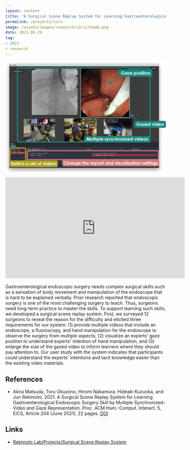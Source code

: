 ```yaml
---
layout: content
title: "A Surgical Scene Replay System for Learning Gastroenterological Endoscopic Surgery Skill by Multiple Synchronized-Video and Gaze Representation"
permalink: /projects/ssrs
image: /assets/images/research/ssrs/thumb.png
date: 2021-05-29
tag:
- 2021
- research
---
```


![](/assets/images/research/ssrs/top.png)

<iframe width="560" height="315" src="https://www.youtube.com/embed/IaCvPKd5vOw" title="YouTube video player" frameborder="0" allow="accelerometer; autoplay; clipboard-write; encrypted-media; gyroscope; picture-in-picture; web-share" allowfullscreen></iframe>

Gastroenterological endoscopic surgery needs complex surgical skills such as a sensation of body movement and manipulation of the endoscope that is hard to be explained verbally. Prior research reported that endoscopic surgery is one of the most challenging surgery to teach. Thus, surgeons need long-term practice to master the skills. To support learning such skills, we developed a surgical scene replay system. First, we surveyed 12 surgeons to reveal the reason for the difficulty and elicited three requirements for our system: (1) provide multiple videos that include an endoscope, a fluoroscopy, and hand manipulation for the endoscope to observe the surgery from multiple aspects; (2) visualize an experts' gaze position to understand experts' intention of hand manipulation, and (3) enlarge the size of the gazed video to inform learners where they should pay attention to. Our user study with the system indicates that participants could understand the experts' intentions and tacit knowledge easier than the existing video materials.

## References

- Akira Matsuda, Toru Okuzono, Hiromi Nakamura, Hideaki Kuzuoka, and Jun Rekimoto. 2021. A Surgical Scene Replay System for Learning Gastroenterological Endoscopic Surgery Skill by Multiple Synchronized-Video and Gaze Representation. Proc. ACM Hum.-Comput. Interact. 5, EICS, Article 204 (June 2021), 22 pages. [DOI](https://doi.org/10.1145/3461726)

## Links

- [Rekimoto Lab/Projects/Surgical Scene Replay System](https://lab.rekimoto.org/projects/ssrs/)